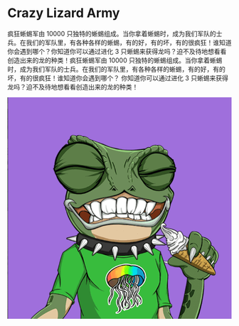 # Crazy Lizard Army

疯狂蜥蜴军由 10000 只独特的蜥蜴组成。当你拿着蜥蜴时，成为我们军队的士兵。在我们的军队里，有各种各样的蜥蜴，有的好，有的坏，有的很疯狂！谁知道你会遇到哪个？你知道你可以通过进化 3 只蜥蜴来获得龙吗？迫不及待地想看看创造出来的龙的种类！疯狂蜥蜴军由 10000 只独特的蜥蜴组成。当你拿着蜥蜴时，成为我们军队的士兵。在我们的军队里，有各种各样的蜥蜴，有的好，有的坏，有的很疯狂！谁知道你会遇到哪个？
你知道你可以通过进化 3 只蜥蜴来获得龙吗？迫不及待地想看看创造出来的龙的种类！

![nft](1.png)


